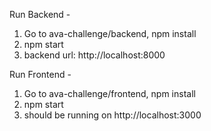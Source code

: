 Run Backend -
1. Go to ava-challenge/backend, npm install
2. npm start
3. backend url: http://localhost:8000

Run Frontend -
1. Go to ava-challenge/frontend, npm install
2. npm start
3. should be running on http://localhost:3000

